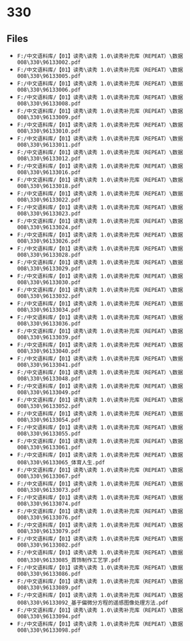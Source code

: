 # 330

## Files

- `F:/中文语料库/【01】读秀\读秀 1.0\读秀补充库（REPEAT）\数据008\330\96133002.pdf`
- `F:/中文语料库/【01】读秀\读秀 1.0\读秀补充库（REPEAT）\数据008\330\96133005.pdf`
- `F:/中文语料库/【01】读秀\读秀 1.0\读秀补充库（REPEAT）\数据008\330\96133006.pdf`
- `F:/中文语料库/【01】读秀\读秀 1.0\读秀补充库（REPEAT）\数据008\330\96133008.pdf`
- `F:/中文语料库/【01】读秀\读秀 1.0\读秀补充库（REPEAT）\数据008\330\96133009.pdf`
- `F:/中文语料库/【01】读秀\读秀 1.0\读秀补充库（REPEAT）\数据008\330\96133010.pdf`
- `F:/中文语料库/【01】读秀\读秀 1.0\读秀补充库（REPEAT）\数据008\330\96133011.pdf`
- `F:/中文语料库/【01】读秀\读秀 1.0\读秀补充库（REPEAT）\数据008\330\96133012.pdf`
- `F:/中文语料库/【01】读秀\读秀 1.0\读秀补充库（REPEAT）\数据008\330\96133016.pdf`
- `F:/中文语料库/【01】读秀\读秀 1.0\读秀补充库（REPEAT）\数据008\330\96133018.pdf`
- `F:/中文语料库/【01】读秀\读秀 1.0\读秀补充库（REPEAT）\数据008\330\96133022.pdf`
- `F:/中文语料库/【01】读秀\读秀 1.0\读秀补充库（REPEAT）\数据008\330\96133023.pdf`
- `F:/中文语料库/【01】读秀\读秀 1.0\读秀补充库（REPEAT）\数据008\330\96133024.pdf`
- `F:/中文语料库/【01】读秀\读秀 1.0\读秀补充库（REPEAT）\数据008\330\96133026.pdf`
- `F:/中文语料库/【01】读秀\读秀 1.0\读秀补充库（REPEAT）\数据008\330\96133028.pdf`
- `F:/中文语料库/【01】读秀\读秀 1.0\读秀补充库（REPEAT）\数据008\330\96133029.pdf`
- `F:/中文语料库/【01】读秀\读秀 1.0\读秀补充库（REPEAT）\数据008\330\96133030.pdf`
- `F:/中文语料库/【01】读秀\读秀 1.0\读秀补充库（REPEAT）\数据008\330\96133032.pdf`
- `F:/中文语料库/【01】读秀\读秀 1.0\读秀补充库（REPEAT）\数据008\330\96133034.pdf`
- `F:/中文语料库/【01】读秀\读秀 1.0\读秀补充库（REPEAT）\数据008\330\96133036.pdf`
- `F:/中文语料库/【01】读秀\读秀 1.0\读秀补充库（REPEAT）\数据008\330\96133039.pdf`
- `F:/中文语料库/【01】读秀\读秀 1.0\读秀补充库（REPEAT）\数据008\330\96133040.pdf`
- `F:/中文语料库/【01】读秀\读秀 1.0\读秀补充库（REPEAT）\数据008\330\96133041.pdf`
- `F:/中文语料库/【01】读秀\读秀 1.0\读秀补充库（REPEAT）\数据008\330\96133048.pdf`
- `F:/中文语料库/【01】读秀\读秀 1.0\读秀补充库（REPEAT）\数据008\330\96133049.pdf`
- `F:/中文语料库/【01】读秀\读秀 1.0\读秀补充库（REPEAT）\数据008\330\96133052.pdf`
- `F:/中文语料库/【01】读秀\读秀 1.0\读秀补充库（REPEAT）\数据008\330\96133054.pdf`
- `F:/中文语料库/【01】读秀\读秀 1.0\读秀补充库（REPEAT）\数据008\330\96133055.pdf`
- `F:/中文语料库/【01】读秀\读秀 1.0\读秀补充库（REPEAT）\数据008\330\96133061.pdf`
- `F:/中文语料库/【01】读秀\读秀 1.0\读秀补充库（REPEAT）\数据008\330\96133065_体育人生.pdf`
- `F:/中文语料库/【01】读秀\读秀 1.0\读秀补充库（REPEAT）\数据008\330\96133067.pdf`
- `F:/中文语料库/【01】读秀\读秀 1.0\读秀补充库（REPEAT）\数据008\330\96133073.pdf`
- `F:/中文语料库/【01】读秀\读秀 1.0\读秀补充库（REPEAT）\数据008\330\96133074.pdf`
- `F:/中文语料库/【01】读秀\读秀 1.0\读秀补充库（REPEAT）\数据008\330\96133076.pdf`
- `F:/中文语料库/【01】读秀\读秀 1.0\读秀补充库（REPEAT）\数据008\330\96133079.pdf`
- `F:/中文语料库/【01】读秀\读秀 1.0\读秀补充库（REPEAT）\数据008\330\96133082.pdf`
- `F:/中文语料库/【01】读秀\读秀 1.0\读秀补充库（REPEAT）\数据008\330\96133085_首饰制作工艺学.pdf`
- `F:/中文语料库/【01】读秀\读秀 1.0\读秀补充库（REPEAT）\数据008\330\96133086.pdf`
- `F:/中文语料库/【01】读秀\读秀 1.0\读秀补充库（REPEAT）\数据008\330\96133089.pdf`
- `F:/中文语料库/【01】读秀\读秀 1.0\读秀补充库（REPEAT）\数据008\330\96133092_基于偏微分方程的遥感图像处理方法.pdf`
- `F:/中文语料库/【01】读秀\读秀 1.0\读秀补充库（REPEAT）\数据008\330\96133094.pdf`
- `F:/中文语料库/【01】读秀\读秀 1.0\读秀补充库（REPEAT）\数据008\330\96133098.pdf`
